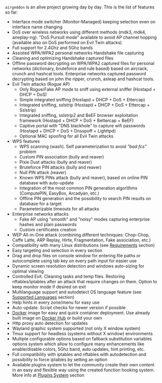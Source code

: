 `airgeddon` is an alive project growing day by day. This is the list of features so far:
<!-- Each sub list needs 2 additional preceding spaces -->
- Interface mode switcher (Monitor-Managed) keeping selection even on interface name changing
- DoS over wireless networks using different methods (mdk3, mdk4, aireplay-ng). "DoS Pursuit mode" available to avoid AP channel hopping (available also on DoS performed on Evil Twin attacks)
- Full support for 2.4Ghz and 5Ghz bands
- Assisted WPA/WPA2 personal networks Handshake file capturing
- Cleaning and optimizing Handshake captured files
- Offline password decrypting on WPA/WPA2 captured files for personal networks (dictionary, bruteforce and rule based) based on aircrack, crunch and hashcat tools. Enterprise networks captured password decrypting based on john the ripper, crunch, asleap and hashcat tools.
- Evil Twin attacks (Rogue AP)
  - Only Rogue/Fake AP mode to sniff using external sniffer (Hostapd + DHCP + DoS)
  - Simple integrated sniffing (Hostapd + DHCP + DoS + Ettercap)
  - Integrated sniffing, sslstrip (Hostapd + DHCP + DoS + Ettercap + Sslstrip)
  - Integrated sniffing, sslstrip2 and BeEF browser exploitation framework (Hostapd + DHCP + DoS + Bettercap + BeEF)
  - Captive portal with "DNS blackhole" to capture wifi passwords (Hostapd + DHCP + DoS + Dnsspoff + Lighttpd)
  - Optional MAC spoofing for all Evil Twin attacks
- WPS features
  - WPS scanning (wash). Self parameterization to avoid *"bad fcs"* problem
  - Custom PIN association (bully and reaver)
  - Pixie Dust attacks (bully and reaver)
  - Bruteforce PIN attacks (bully and reaver)
  - Null PIN attack (reaver)
  - Known WPS PINs attack (bully and reaver), based on online PIN database with auto-update
  - Integration of the most common PIN generation algorithms (ComputePIN, EasyBox, Arcadyan, etc.)
  - Offline PIN generation and the possibility to search PIN results on database for a target
  - Parameterizable timeouts for all attacks
- Enterprise networks attacks
  - Fake AP using "smooth" and "noisy" modes capturing enterprise hashes and plain passwords
  - Custom certificates creation
- WEP All-in-One attack (combining different techniques: Chop-Chop, Caffe Latte, ARP Replay, Hirte, Fragmentation, Fake association, etc.)
- Compatibility with many Linux distributions (see [Requirements] section)
- Easy targeting and selection in every section
- Drag and drop files on console window for entering file paths or autocomplete using tab key on every path input for easier use
- Dynamic screen resolution detection and windows auto-sizing for optimal viewing
- Controlled Exit. Cleaning tasks and temp files. Restoring nftables/iptables after an attack that require changes on them. Option to keep monitor mode if desired on exit
- Multilanguage support and autodetect OS language feature (see [Supported Languages] section)
- Help hints in every zone/menu for easy use
- Auto-update. Script checks for newer version if possible
- [Docker] image for easy and quick container deployment. Use already built image on [Docker Hub] or build your own
- Http proxy auto detection for updates
- Wayland graphic system supported (not only X window system)
- Tmux support for headless (systems without X window) environments
- Multiple configurable options based on fallback substitution variables options system which allow to configure many enhancements like enable/disable colors, 5Ghz band, auto updates, hint printing, etc.
- Full compatibility with iptables and nftables with autodetection and possibility to force iptables by setting an option
- Available plugins system to let the community create their own content in an easy and flexible way using the created function hooking system. More info at [Plugins System] section

<!-- Anchors -->
[Requirements]: https://github.com/v1s1t0r1sh3r3/airgeddon/wiki/Requirements
[Supported Languages]: https://github.com/v1s1t0r1sh3r3/airgeddon/wiki/Supported%20Languages
[Docker]: https://github.com/v1s1t0r1sh3r3/airgeddon/wiki/Docker
[Docker Hub]: https://hub.docker.com/r/v1s1t0r1sh3r3/airgeddon/
[Plugins System]: https://github.com/v1s1t0r1sh3r3/airgeddon/wiki/Plugins%20System